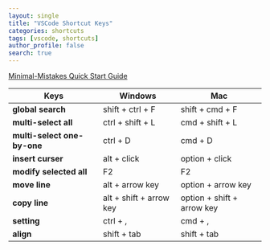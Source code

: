 ```yaml
---
layout: single
title: "VSCode Shortcut Keys"
categories: shortcuts
tags: [vscode, shortcuts]
author_profile: false
search: true
---
```


[Minimal-Mistakes Quick Start Guide](https://mmistakes.github.io/minimal-mistakes/docs/quick-start-guide/)

| Keys                        | Windows                 | Mac                        |
| --------------------------- | ----------------------- | -------------------------- |
| **global search**           | shift + ctrl + F        | shift + cmd + F            |
| **multi-select all**        | ctrl + shift + L        | cmd + shift + L            |
| **multi-select one-by-one** | ctrl + D                | cmd + D                    |
| **insert curser**           | alt + click             | option + click             |
| **modify selected all**     | F2                      | F2                         |
| **move line**               | alt + arrow key         | option + arrow key         |
| **copy line**               | alt + shift + arrow key | option + shift + arrow key |
| **setting**                 | ctrl + ,                | cmd + ,                    |
| **align**                   | shift + tab             | shift + tab                |
